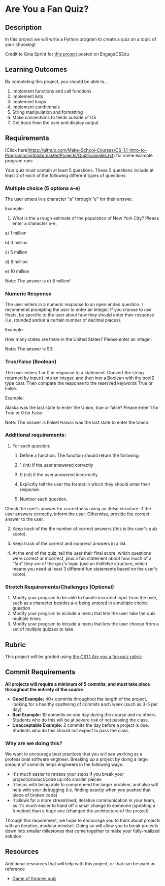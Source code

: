 # Are You a Fan Quiz?

## Description
In this project we will write a Python program to create a quiz on a topic of your choosing!

Credit to Gina Sprint for [this project](https://www.engage-csedu.org/find-resources/are-you-fan-quiz) posted on EngageCSEdu

## Learning Outcomes
By completing this project, you should be able to…

1. Implement functions and call functions
1. Implement lists
1. Implement loops
1. Implement conditionals
1. String manipulation and formatting
1. Make connections to fields outside of CS
1. Get input from the user and display output

## Requirements

[Click here]https://github.com/Make-School-Courses/CS-1.1-Intro-to-Programming/blob/master/Projects/QuizExamples.txt) for some example program runs

Your quiz must contain at least 5 questions. These 5 questions include at least 2 of each of the following
different types of questions:

### Multiple choice (5 options a-e)
The user enters in a character "a" through "e" for their answer.

Example:

1) What is the a rough estimate of the population of New York City? Please enter
a character a-e.

a) 1 million

b) 3 million

c) 5 million

d) 8 million

e) 10 million

Note: The answer is d) 8 million!

### Numeric Response
The user enters in a numeric response to an open ended question. I recommend prompting the user to enter
an integer. If you choose to use floats, be specific to the user about how they should enter their response (i.e.
rounded and/or a certain number of decimal places).

Example:

How many states are there in the United States? Please enter an integer.

Note: The answer is 50!

### True/False (Boolean)
The user enters 1 or 0 in response to a statement. Convert the string returned by input() into an integer,
and then into a Boolean with the bool() type cast. Then compare the response to the reserved keywords
True or False.

Example:

Alaska was the last state to enter the Union, true or false? Please enter 1 for
True or 0 for False.

Note: The answer is False! Hawaii was the last state to enter the Union.

### Additional requirements:
1. For each question:

    1. Define a function. The function should return the following:

    1. 1 (int) if the user answered correctly

    1. 0 (int) if the user answered incorrectly

    1. Explicitly tell the user the format in which they should enter their response.

    1. Number each question.

Check the user's answer for correctness using an if­else structure. If the user answers
correctly, inform the user. Otherwise, provide the correct answer to the user.

2. Keep track of the  the number of correct answers (this is the user's quiz score).

3. Keep track of the correct and incorrect answers in a list.

4. At the end of the quiz, tell the user their final score, which questions were correct or incorrect, plus a fun statement about how much of a "fan"
they are of the quiz's topic (use an if­elif­else structure, which means you need at least 3
different fun statements based on the user's score).

### Stretch Requirements/Challenges (Optional)
1. Modify your program to be able to handle incorrect input from the user, such as a character besides a-e being entered in a multiple choice question
1. Modify your program to include a menu that lets the user take the quiz multiple times 
1. Modify your program to inlcude a menu that lets the user choose from a set of multiple quizzes to take

## Rubric
This project will be graded using [the CS1.1 Are you a fan quiz rubric]()

## Commit Requirements

**All projects will require a minimum of 5 commits, and must take place throughout the entirety of the course**

- **Good Example:** 40+ commits throughout the length of the project, looking for a healthy spattering of commits each week (such as 3-5 per day).
- **Bad Example:** 10 commits on one day during the course and no others. Students who do this will be at severe risk of not passing the class.
- **Unacceptable Example:** 2 commits the day before a project is due. Students who do this should not expect to pass the class. 

### Why are we doing this?
We want to encourage best practices that you will see working as a professional software engineer. Breaking up a project by doing a large amount of commits helps engineers in the following ways:

- It's much easier to retrace your steps if you break your project/product/code up into smaller pieces
- It helps with being able to comprehend the larger problem, and also will help with your debugging (i.e. finding exactly when you pushed that piece of broken code)
- It allows for a more streamlined, iterative communication in your team, as it's much easier to hand off a small change to someone (updating a function) than a huge one (changed the architecture of the project)

Through this requirement, we hope to encourage you to think about projects with an iterative, modular mindset. Doing so will allow you to break projects down into smaller milestones that come together to make your fully-realized solution.

## Resources
Additional resources that will help with this project, or that can be used as reference

- [Game of thrones quiz](https://www.allthetests.com/quiz32/quiz/1424600000/Game-Of-Thrones-Quiz)

